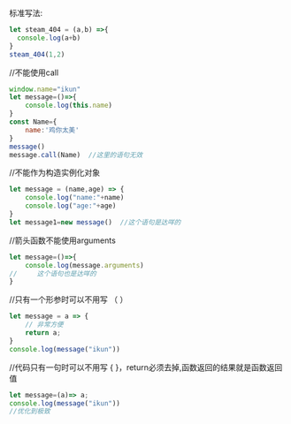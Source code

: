 标准写法:

```js
let steam_404 = (a,b) =>{
  console.log(a+b)
}
steam_404(1,2)
```





//不能使用call

```js
window.name="ikun"
let message=()=>{
    console.log(this.name)
}
const Name={
    name:'鸡你太美'
}
message()
message.call(Name)	//这里的语句无效
```



//不能作为构造实例化对象

```js
let message = (name,age) => {
    console.log("name:"+name)
    console.log("age:"+age)
}
let message1=new message()  //这个语句是达咩的
```



//箭头函数不能使用arguments

```js
let message=()=>{
    console.log(message.arguments)
//     这个语句也是达咩的
}
```



//只有一个形参时可以不用写	（ ）

```js
let message = a => {
    // 非常方便
    return a;
}
console.log(message("ikun"))
```



//代码只有一句时可以不用写 	 { }，return必须去掉,函数返回的结果就是函数返回值

```js
let message=(a)=> a;
console.log(message("ikun"))
//优化到极致
```